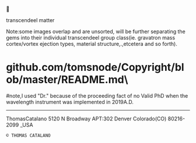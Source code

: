 🌌


transcendeel matter




Note:some images overlap and are unsorted, will be
further separating the gems into their individual 
transcendeel group class(ie. gravatron mass cortex/vortex ejection types,
material structure,.,etcetera and so forth).


# github.com/tomsnode/Copyright/blob/master/README.md\

#note,I used "Dr." because of the proceeding fact of no Valid PhD when the wavelength instrument was implemented in 2019A.D. 

--------------
ThomasCatalano
5120 N Broadway APT:302
Denver Colorado(CO) 80216-2099 _USA

    © THOMAS CATALANO

